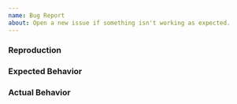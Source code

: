 ```yaml
---
name: Bug Report
about: Open a new issue if something isn't working as expected.
---
```


<!--
Hi there! Thanks for taking the time to open an issue.

To help us resolve your issue quickly, please fill out the sections below. A
minimal reproduction is always appreciated!
-->

### Reproduction

<!--
If possible, please provide a minimal example that demonstrates the issue.

You can use this CodeSandbox link to get started:
https://codesandbox.io/s/fluentui-react-teams-issue-template-seglx

If there are multiple steps to reproduce the issue, or you are unable to
provide a working example, please describe the steps you took to reproduce
the problem.
-->

### Expected Behavior

<!-- What should have happened? -->

### Actual Behavior

<!-- This is what actually happened -->
